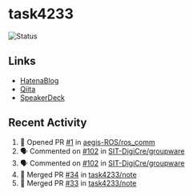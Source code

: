 # task4233
![Status](https://github-readme-stats.vercel.app/api?username=task4233&count_private=true&show_icons=true&theme=chartreuse-dark)

## Links
 - [HatenaBlog](https://task4233.hatenablog.com/)
 - [Qiita](https://qiita.com/task4233)
 - [SpeakerDeck](https://speakerdeck.com/task4233)

## Recent Activity
<!--START_SECTION:activity-->
1. 💪 Opened PR [#1](https://github.com/aegis-ROS/ros_comm/pull/1) in [aegis-ROS/ros_comm](https://github.com/aegis-ROS/ros_comm)
2. 🗣 Commented on [#102](https://github.com/SIT-DigiCre/groupware/issues/102) in [SIT-DigiCre/groupware](https://github.com/SIT-DigiCre/groupware)
3. 🗣 Commented on [#102](https://github.com/SIT-DigiCre/groupware/issues/102) in [SIT-DigiCre/groupware](https://github.com/SIT-DigiCre/groupware)
4. 🎉 Merged PR [#34](https://github.com/task4233/note/pull/34) in [task4233/note](https://github.com/task4233/note)
5. 🎉 Merged PR [#33](https://github.com/task4233/note/pull/33) in [task4233/note](https://github.com/task4233/note)
<!--END_SECTION:activity-->
